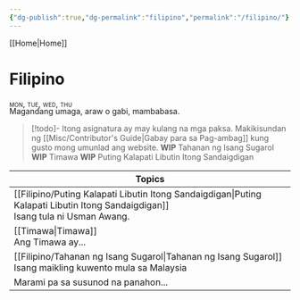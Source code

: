```yaml
---
{"dg-publish":true,"dg-permalink":"filipino","permalink":"/filipino/"}
---
```



[[Home\|Home]]

# Filipino

<div style="font-variant: small-caps; margin-bottom: -18px;">mon, tue, wed, thu</div>

Magandang umaga, araw o gabi, mambabasa.

>[!todo]- Itong asignatura ay may kulang na mga paksa. Makikisundan ng [[Misc/Contributor's Guide\|Gabay para sa Pag-ambag]] kung gusto mong umunlad ang website.
> **WIP** Tahanan ng Isang Sugarol
> **WIP** Timawa
> **WIP** Puting Kalapati Libutin Itong Sandaigdigan 

| Topics                                                                       |
| ---------------------------------------------------------------------------- |
| [[Filipino/Puting Kalapati Libutin Itong Sandaigdigan\|Puting Kalapati Libutin Itong Sandaigdigan]]<br>Isang tula ni Usman Awang. |
| [[Timawa\|Timawa]]<br>Ang Timawa ay...                                               |
| [[Filipino/Tahanan ng Isang Sugarol\|Tahanan ng Isang Sugarol]]<br>Isang maikling kuwento mula sa Malaysia      |
| Marami pa sa susunod na panahon...                                           |
